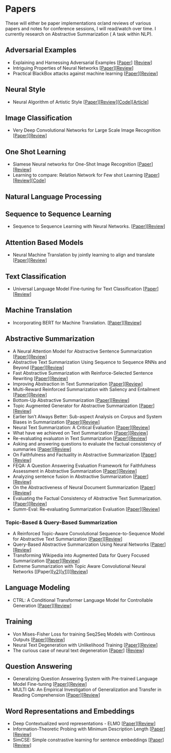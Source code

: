 # Papers
These will either be paper implementations or/and reviews of various papers and notes for conference sessions, I will read/watch over time. I currently research on Abstractive Summarization ( A task within NLP).


## Adversarial Examples
- Explaining and Harnessing Adversarial Examples [[Paper](https://arxiv.org/pdf/1412.6572v3.pdf)] [[Review](https://github.com/Shashi456/Papers/blob/master/Review/Explaining%20and%20Harnesssing%20Adversarial%20Examples.md)]
- Intriguing Properties of Neural Networks [[Paper](https://arxiv.org/abs/1312.6199)][[Review](https://github.com/Shashi456/Papers/blob/master/Review/Intriguing%20Properties%20of%20Neural%20Networks.md)]
- Practical BlackBox attacks against machine learning [[Paper](https://arxiv.org/abs/1602.02697)][[Review](https://github.com/Shashi456/Papers/blob/master/Review/Practical%20Black%20Box%20Attack%20against%20Machine%20Learning.md)]
<?--The Limitations of deep learning in adversarial settings [[Paper](https://arxiv.org/abs/1511.07528)][[Review]()])--?>

## Neural Style
- Neural Algorithm of Artistic Style [[Paper](https://arxiv.org/pdf/1508.06576.pdf)][[Review](https://github.com/Shashi456/Papers/blob/master/Review/A%20Neural%20Algorithm%20of%20Artistic%20Style.md)][[Code](https://github.com/Shashi456/Neural-Style)][[Article](https://towardsdatascience.com/neural-style-transfer-series-part-2-91baad306b24)]

## Image Classification
- Very Deep Convolutional Networks for Large Scale Image Recognition [[Paper](https://arxiv.org/pdf/1409.1556.pdf)][[Review](./Review/VGG.md)]

## One Shot Learning
- Siamese Neural networks for One-Shot Image Recognition [[Paper](https://www.cs.cmu.edu/~rsalakhu/papers/oneshot1.pdf)][[Review](https://github.com/Shashi456/Papers/blob/master/Review/Siamese%20Neural%20Networks%20for%20One-shot%20Image%20Recogniton.md)]
- Learning to compare: Relation Network for Few shot Learning  [[Paper](http://www.robots.ox.ac.uk/~tvg/publications/2018/0431.pdf)][[Review](https://github.com/Shashi456/Papers/blob/master/Review/LTC%20Relation%20Network%20for%20few%20shot%20learning.md)][[Code](https://github.com/Shashi456/Papers/blob/master/Implementations/Learning%20to%20Compare%20-%20One%20shot%20Leanring/One%20Shot%20Classification(2).ipynb)]


## Natural Language Processing
## Sequence to Sequence Learning

- Sequence to Sequence Learning with Neural Networks. [[Paper](https://papers.nips.cc/paper/5346-sequence-to-sequence-learning-with-neural-networks.pdf)][[Review](https://github.com/Shashi456/Papers/blob/master/Review/Sequence%20to%20Sequence%20Learning%20with%20Neural%20Networks.md)]


## Attention Based Models
- Neural Machine Translation by jointly learning to align and translate [[Paper](https://arxiv.org/abs/1409.0473)][[Review](https://github.com/Shashi456/Papers/blob/master/Review/Neural%20Machine%20Translation%20by%20Jointly%20learning%20to%20align%20and%20translate.md)]


## Text Classification
- Universal Language Model Fine-tuning for Text Classification [[Paper](https://arxiv.org/abs/1801.06146)][[Review](https://github.com/Shashi456/Papers/blob/master/Review/Universal%20Language%20Model%20Fine-Tuning%20for%20Text%20Classification.md)]


## Machine Translation
- Incorporating BERT for Machine Translation. 
[[Paper](https://arxiv.org/abs/2002.06823v1)][[Review](./Review/BERTMT.md)]

## Abstractive Summarization
- A Neural Attention Model for Abstractive Sentence Summarization [[Paper](https://arxiv.org/pdf/1509.00685.pdf)][[Review](Review/NeuralattnAbs.md)]
- Abstractive Text Summarization Using Sequence to Sequence RNNs and Beyond [[Paper](https://www.aclweb.org/anthology/K16-1028.pdf)][[Review](Review/AbstractiveTextSummUsingRNNs.md)]
- Fast Abstractive Summarization with Reinforce-Selected Sentence Rewriting [[Paper](https://arxiv.org/abs/1805.11080)][[Review](https://github.com/Shashi456/Papers/blob/master/Review/Fast%20Abstractive%20Summarization%20with%20Reinforce-Selected%20Sentence%20Rewriting.md)]
- Improving Abstraction in Text Summarization [[Paper](https://arxiv.org/abs/1808.07913)][[Review](https://github.com/Shashi456/Papers/blob/master/Review/Improving%20Abstraction%20in%20Text%20Summarization.md)]
- Multi-Reward Reinforced Summarization with Saliency and Entailment [[Paper](https://arxiv.org/abs/1804.06451)][[Review](https://github.com/Shashi456/Papers/blob/master/Review/Multi%20Reward%20Reinforced%20Summarization.md)]
- Bottom-Up Abstractive Summarization [[Paper](https://arxiv.org/abs/1808.10792)][[Review](https://github.com/Shashi456/Papers/blob/master/Review/Bottom%20Up%20Abstractive%20Summarization.md)]
- Topic Augmented Generator for Abstractive Summarization [[Paper](https://arxiv.org/abs/1908.07026)][[Review](./Review/TopicAugmentedGenAbsSumm)]
- Earlier Isn’t Always Better: Sub-aspect Analysis on Corpus and System Biases in Summarization [[Paper](https://arxiv.org/abs/1908.11723)][[Review](./Review/SummBiases.md)]
- Neural Text Summarization: A Critical Evaluation [[Paper](https://www.aclweb.org/anthology/D19-1051.pdf)][[Review](./Review/NeuralTextSumm.md)]
- What have we achieved on Text Summarization [[Paper](https://arxiv.org/pdf/2010.04529.pdf)][[Review](./Review/WHWAIS.md)]
- Re-evaluating evaluaton in Text Summarization [[Paper](https://arxiv.org/pdf/2010.07100.pdf)][[Review](./Review/REITS.md)]
- Asking and answering questions to evaluate the factual consistency of summaries [[Paper](https://arxiv.org/pdf/2004.04228.pdf)][[Review](./Review/factconssumm.md)]
- On Faithfulness and Factuality in Abstractive Summarization [[Paper](https://arxiv.org/pdf/2005.00661.pdf)][[Review](./Review/OFFAS.md)]
- FEQA: A Question Answering Evaluation Framework for Faithfulness Assessment in Abstractive Summarization [[Paper](https://arxiv.org/pdf/2005.03754.pdf)][[Review](./Review/FEQA.md)]
- Analyzing sentence fusion in Abstractive Summarization [[Paper](https://www.aclweb.org/anthology/D19-5413.pdf)][[Review](./Review/ASFAS.md)]
- On the Abstractiveness of Neural Document Summarization [[Paper](https://www.aclweb.org/anthology/D18-1089.pdf)][[Review](./Review/OANDS.md)]
- Evaluating the Factual Consistency of Abstractive Text Summarization. [[Paper](https://arxiv.org/pdf/1910.12840.pdf)][[Review](./Review/EFCATS.md)]
- Summ-Eval: Re-evaluating Summarization Evaluation [[Paper](https://arxiv.org/pdf/2007.12626.pdf)][[Review](./Review/summeval.md)]
<!-- - Abstractive Text Summarization by Incorporating Reader Comments [[Paper]()][[Review]()]
- Global Encoding For Abstractive Summarization [[Paper]()][[Review]()]
- HIBERT [[Paper]()][[Review]()] -->
### Topic-Based & Query-Based Summarization
- A Reinforced Topic-Aware Convolutional Sequence-to-Sequence Model for Abstractive Text Summarization [[Paper](https://arxiv.org/abs/1805.03616)][[Review](./Review/RConvS2Ssummarization.md)]
- Query-Based Abstractive Summarization Using Neural Networks [[Paper](https://arxiv.org/abs/1712.06100)][[Review](./Review/QueryBasedSummNN.md)]
- Transforming Wikipedia into Augmented Data for Query Focused Summarization [[Paper](https://arxiv.org/abs/1911.03324)][[Review](./Review/AugmentWikiforQueryBasedSumm.md)]
- Extreme Summarization with Topic Aware Convolutional Neural Networks [[Paper][[v2](https://arxiv.org/abs/1907.08722)][[v1](https://arxiv.org/pdf/1808.08745.pdf)]][[Review](./Review/XSUM.md)]

## Language Modeling
- CTRL: A Conditional Transformer Language Model for Controllable Generation [[Paper](https://arxiv.org/abs/1909.05858)][[Review](https://github.com/Shashi456/Papers/blob/master/Review/CTRL.md)]

## Training
- Von Mises-Fisher Loss for training Seq2Seq Models with Continous Outputs [[Paper](https://arxiv.org/pdf/1812.04616.pdf)][[Review](https://github.com/Shashi456/Papers/blob/master/Review/VonMisesLoss.md)]
- Neural Text Degeneration with Unlikelihood Training [[Paper](https://arxiv.org/abs/1908.04319)][[Review](./Review/unlikelihooddegen.md)]
- The curious case of neural text degeneration [[Paper](https://arxiv.org/abs/1904.09751)] [[Review](./Review/ccdegen.md)]

## Question Answering
- Generalizing Question Answering System with Pre-trained Language Model Fine-tuning [[Paper](https://www.aclweb.org/anthology/D19-5827/)][[Review](./Review/GeneralizingQAXLNET.md)]
- MULTI QA: An Empirical Investigation of Generalization and Transfer in Reading Comprehension [[Paper](https://arxiv.org/abs/1905.13453)][[Review](./Review/MultiQA.md)]


## Word Representations and Embeddings 
- Deep Contextualized word representations - ELMO [[Paper](https://arxiv.org/abs/1802.05365)][[Review](./Review/ELMO.md)]
- Information-Theoretic Probing with Minimum Description Length [[Paper](https://arxiv.org/abs/2003.12298)][[Review](https://github.com/Shashi456/Deep-Learning-Papers/blob/master/Review/Information-Theretic%20Probing%20with%20Minimum%20Description%20Length.md)]
- SimCSE: Simple constrastive learning for sentence embeddings [[Paper](https://arxiv.org/pdf/2104.08821.pdf)] [[Review](./Review/SimCSE.md)]
